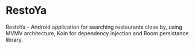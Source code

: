 # RestoYa
RestoYa - Android application for searching restaurants close by, using MVMV architecture, Koin for dependency injection and Room persistance library.